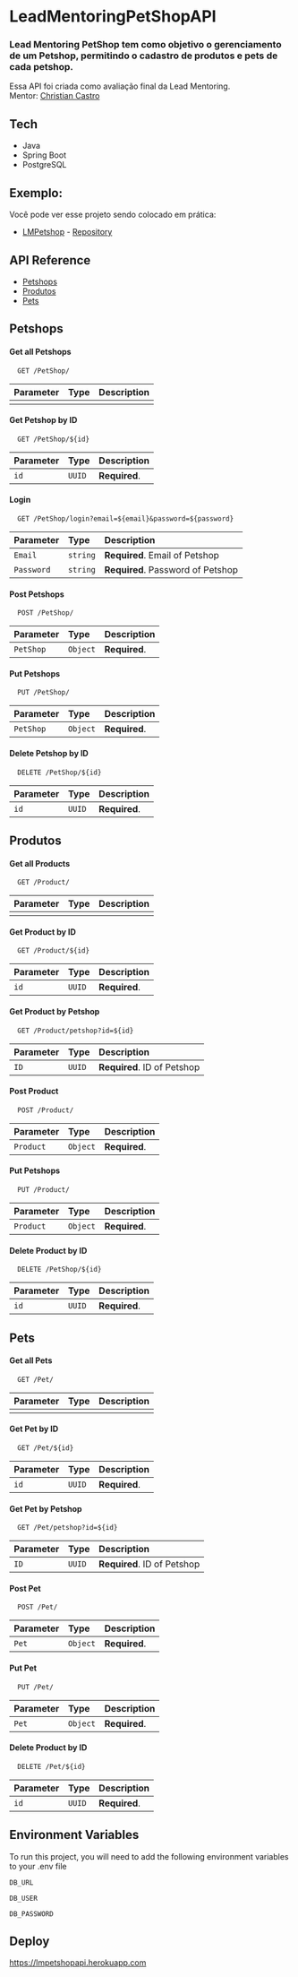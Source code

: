 
# LeadMentoringPetShopAPI
### Lead Mentoring PetShop tem como objetivo o gerenciamento de um Petshop, permitindo o cadastro de produtos e pets de cada petshop.
Essa API foi criada como avaliação final da Lead Mentoring.  
Mentor: <a href="https://github.com/CCastro01">Christian Castro</a>  


## Tech  
- Java  
- Spring Boot
- PostgreSQL  

## Exemplo:

Você pode ver esse projeto sendo colocado em prática:

- [LMPetshop](https://lmpetshop.vercel.app/login) - [Repository](https://github.com/jonathasltavares/LeadMentoringPetShop)
  

## API Reference  
- [Petshops](#petshopsA)
- [Produtos](#produtosA)
- [Pets](#petsA)
  
<a id="petshopsA"></a>
## Petshops 
#### Get all Petshops
```http
  GET /PetShop/
```

| Parameter | Type     | Description                |
| :-------- | :------- | :------------------------- |
|  |  |  |

#### Get Petshop by ID

```http
  GET /PetShop/${id}
```

| Parameter | Type     | Description                       |
| :-------- | :------- | :-------------------------------- |
| `id`      | `UUID` | **Required**.    |

#### Login

```http
  GET /PetShop/login?email=${email}&password=${password}
```

| Parameter | Type     | Description                       |
| :-------- | :------- | :-------------------------------- |
| `Email`      | `string` | **Required**. Email of Petshop |
| `Password`      | `string` | **Required**. Password of Petshop |

#### Post Petshops

```http
  POST /PetShop/
```

| Parameter | Type     | Description                |
| :-------- | :------- | :------------------------- |
| `PetShop` | `Object` | **Required**.  |

#### Put Petshops

```http
  PUT /PetShop/
```

| Parameter | Type     | Description                |
| :-------- | :------- | :------------------------- |
| `PetShop` | `Object` | **Required**.  |

#### Delete Petshop by ID

```http
  DELETE /PetShop/${id}
```

| Parameter | Type     | Description                       |
| :-------- | :------- | :-------------------------------- |
| `id`      | `UUID` | **Required**.  |

<a id="produtosA"></a>
## Produtos  
#### Get all Products
```http
  GET /Product/
```

| Parameter | Type     | Description                |
| :-------- | :------- | :------------------------- |
|  |  |  |

#### Get Product by ID

```http
  GET /Product/${id}
```

| Parameter | Type     | Description                       |
| :-------- | :------- | :-------------------------------- |
| `id`      | `UUID` | **Required**.    |

#### Get Product by Petshop

```http
  GET /Product/petshop?id=${id}
```

| Parameter | Type     | Description                       |
| :-------- | :------- | :-------------------------------- |
| `ID`      | `UUID` | **Required**. ID of Petshop |


#### Post Product

```http
  POST /Product/
```

| Parameter | Type     | Description                |
| :-------- | :------- | :------------------------- |
| `Product` | `Object` | **Required**.  |

#### Put Petshops

```http
  PUT /Product/
```

| Parameter | Type     | Description                |
| :-------- | :------- | :------------------------- |
| `Product` | `Object` | **Required**.  |

#### Delete Product by ID

```http
  DELETE /PetShop/${id}
```

| Parameter | Type     | Description                       |
| :-------- | :------- | :-------------------------------- |
| `id`      | `UUID` | **Required**.  |  

<a id="petsA"></a>
## Pets  
#### Get all Pets
```http
  GET /Pet/
```

| Parameter | Type     | Description                |
| :-------- | :------- | :------------------------- |
|  |  |  |

#### Get Pet by ID

```http
  GET /Pet/${id}
```

| Parameter | Type     | Description                       |
| :-------- | :------- | :-------------------------------- |
| `id`      | `UUID` | **Required**.    |

#### Get Pet by Petshop

```http
  GET /Pet/petshop?id=${id}
```

| Parameter | Type     | Description                       |
| :-------- | :------- | :-------------------------------- |
| `ID`      | `UUID` | **Required**. ID of Petshop |


#### Post Pet

```http
  POST /Pet/
```

| Parameter | Type     | Description                |
| :-------- | :------- | :------------------------- |
| `Pet` | `Object` | **Required**.  |

#### Put Pet

```http
  PUT /Pet/
```

| Parameter | Type     | Description                |
| :-------- | :------- | :------------------------- |
| `Pet` | `Object` | **Required**.  |

#### Delete Product by ID

```http
  DELETE /Pet/${id}
```

| Parameter | Type     | Description                       |
| :-------- | :------- | :-------------------------------- |
| `id`      | `UUID` | **Required**.  |  

## Environment Variables

To run this project, you will need to add the following environment variables to your .env file

`DB_URL`

`DB_USER`

`DB_PASSWORD`

## Deploy

https://lmpetshopapi.herokuapp.com


